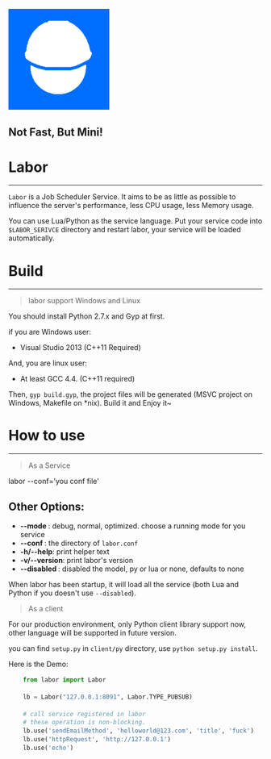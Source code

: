 ![labor](files/logo.png)

## Not Fast, But Mini!

# Labor
---

`Labor` is a Job Scheduler Service. It aims to be as little as possible to influence the server's performance,
less CPU usage, less Memory usage.

You can use Lua/Python as the service language. Put your service code into `$LABOR_SERIVCE` directory and restart
labor, your service will be loaded automatically.


# Build
- - -

> labor support Windows and Linux

You should install Python 2.7.x and Gyp at first.

if you are Windows user:

+ Visual Studio 2013  (C++11 Required)

And, you are linux user:

+ At least GCC 4.4. (C++11 required)

Then, `gyp build.gyp`, the project files will be generated (MSVC project on Windows, Makefile on *nix). Build it and Enjoy it~


# How to use
- - -

> As a Service

labor --conf='you conf file' <other options>

## Other Options:

+ **--mode <mode>**: debug, normal, optimized. choose a running mode for you service
+ **--conf <file>**: the directory of `labor.conf`
+ **-h/--help**: print helper text
+ **-v/--version**: print labor's version
+ **--disabled <lang>**: disabled the model, py or lua or none, defaults to none

When labor has been startup, it will load all the service (both Lua and Python if you doesn't use `--disabled`).

> As a client

For our production environment, only Python client library support now, other language will be supported in future version.

you can find `setup.py` in `client/py` directory, use `python setup.py install`.

Here is the Demo:

```python
    from labor import Labor

    lb = Labor("127.0.0.1:8091", Labor.TYPE_PUBSUB)

    # call service registered in labor
    # these operation is non-blocking.
    lb.use('sendEmailMethod', 'helloworld@123.com', 'title', 'fuck')
    lb.use('httpRequest', 'http://127.0.0.1')
    lb.use('echo')

```

